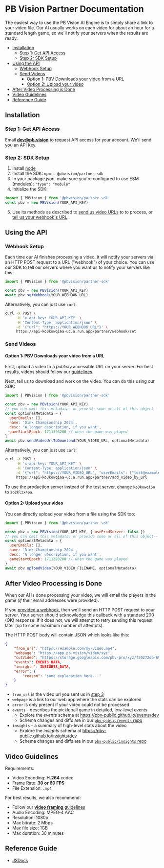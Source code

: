 # PB Vision Partner Documentation <!-- omit in toc -->

The easiest way to use the PB Vision AI Engine is to simply share a link to
your video file. Our AI usually works on each video for about an hour for a
standard length game, so we'll notify your servers when the results are ready.

- [Installation](#installation)
  - [Step 1: Get API Access](#step-1-get-api-access)
  - [Step 2: SDK Setup](#step-2-sdk-setup)
- [Using the API](#using-the-api)
  - [Webhook Setup](#webhook-setup)
  - [Send Videos](#send-videos)
    - [Option 1: PBV Downloads your video from a URL](#option-1-pbv-downloads-your-video-from-a-url)
    - [Option 2: Upload your video](#option-2-upload-your-video)
- [After Video Processing is Done](#after-video-processing-is-done)
- [Video Guidelines](#video-guidelines)
- [Reference Guide](#reference-guide)

## Installation

### Step 1: Get API Access

Email **[dev@pb.vision](mailto:dev@pb.vision)** to request API access for your
account. We'll send you an API Key.

### Step 2: SDK Setup

1. Install [node](https://nodejs.org/en/download)
2. Install the SDK: `npm i @pbvision/partner-sdk`
3. In your package.json, make sure you're configured to use ESM (modules): `"type": "module"`
4. Initialize the SDK:

```javascript
import { PBVision } from '@pbvision/partner-sdk'
const pbv = new PBVision(YOUR_API_KEY)
```

5. Use its methods as described to [send us video URLs](#send-videos) to
   to process, or [tell us your webhook's URL](#webhook-setup).

## Using the API

### Webhook Setup

Each time our AI finishes processing a video, it will notify your servers via
an HTTP POST request to a URL ("webhook") of your choice. You can use our SDK
to tell our servers where you want us to notify your servers like this:

```javascript
import { PBVision } from '@pbvision/partner-sdk'

const pbv = new PBVision(YOUR_API_KEY)
await pbv.setWebhook(YOUR_WEBHOOK_URL)
```

Alternatively, you can just use `curl`:

```bash
curl -X POST \
     -H 'x-api-key: YOUR_API_KEY' \
     -H 'Content-Type: application/json' \
     -d '{"url": "https://YOUR_WEBHOOK_URL"}' \
     https://api-ko3kowqi6a-uc.a.run.app/partner/webhook/set
```

### Send Videos

#### Option 1: PBV Downloads your video from a URL

First, upload a video to a _publicly_ accessible URL on your server. For best
results, videos should follow our [guidelines](#video-guidelines).

Next, tell us to download and work on the video. You can do this using our SDK:

```javascript
import { PBVision } from '@pbvision/partner-sdk'

const pbv = new PBVision(YOUR_API_KEY)
// you can omit this metadata, or provide some or all of this object-- whatever you'd like!
const optionalMetadata = {
  userEmails: [],
  name: 'Dink Championship 2024',
  desc: 'A longer description, if you want',
  gameStartEpoch: 1711393200 // when the game was played
}
await pbv.sendVideoUrlToDownload(YOUR_VIDEO_URL, optionalMetadata)
```

Alternatively, you can just use `curl`:

```bash
curl -X POST \
     -H 'x-api-key: YOUR_API_KEY' \
     -H 'Content-Type: application/json' \
     -d '{"url": "https://YOUR_VIDEO_URL", "userEmails": ["test@example.com"]}' \
     https://api-ko3kowqi6a-uc.a.run.app/partner/add_video_by_url
```

To use the production server instead of the test server, change `ko3kowqi6a` to `2o2klzx4pa`.

#### Option 2: Upload your video

You can directly upload your video from a file using the SDK too:

```javascript
import { PBVision } from '@pbvision/partner-sdk'

const pbv = new PBVision(YOUR_API_KEY, { useProdServer: false })
// you can omit this metadata, or provide some or all of this object-- whatever you'd like!
const optionalMetadata = {
  userEmails: [],
  name: 'Dink Championship 2024',
  desc: 'A longer description, if you want',
  gameStartEpoch: 1711393200 // when the game was played
}
await pbv.uploadVideo(YOUR_VIDEO_FILENAME, optionalMetadata)
```

## After Video Processing is Done

When our AI is done processing your video, we will email the players in the
game (_if_ their email addresses were provided).

If you [provided a webhook](#webhook-setup), then we'll send
an HTTP POST request to your server. Your server should acknowledge this
callback with a standard 200 (OK) response. If it does not, we will attempt to
retry sending this request later (up to some maximum number of attempts).

The HTTP POST body will contain JSON which looks like this:

```json
{
    "from_url": "https://example.com/my-video.mp4",
    "webpage": "https://app.pb.vision/video/xyz",
    "cutVideo": "https://storage.googleapis.com/pbv-pro/xyz/f50272db-69a8-49ed-9d92-3a4d067af87c/rallies.mp4",
    "events": EVENTS_DATA,
    "insights": INSIGHTS_DATA,
    "error": {
        "reason": "some explanation here..."
    }
}
```

- `from_url` is the video url you sent us in [step 3](#send-videos)
- `webpage` is a link to our web app where the stats can be explored
- `error` is only present if your video could not be processed
- `events` - describes the pickleball game in detailed, low-level events
  - Explore the _events_ schema at <https://pbv-public.github.io/events/dev>
  - Schema changes and diffs are in our [`pbv-public/events` repo](https://github.com/pbv-public/events/blob/dev/CHANGELOG.md)
- `insights` - a summary of high-level stats about the video
  - Explore the _insights_ schema at <https://pbv-public.github.io/insights/dev>
  - Schema changes and diffs are in our [`pbv-public/insights` repo](https://github.com/pbv-public/insights/blob/dev/CHANGELOG.md)

## Video Guidelines

Requirements:

- Video Encoding: **H.264** codec
- Frame Rate: **30 or 60 FPS**
- File Extension: `.mp4`

For best results, we also recommend:

- Follow our [**video framing** guidelines](https://www.pb.vision/video-tips)
- Audio Encoding: MPEG-4 AAC
- Resolution: 1080p
- Max bitrate: 2 Mbps
- Max file size: 1GB
- Max duration: 30 minutes

## Reference Guide

- [JSDocs](https://pbv-public.github.io/partner-sdk-nodejs/)